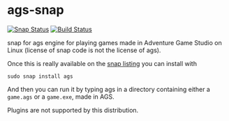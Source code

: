 # ags-snap

[![Snap Status](https://build.snapcraft.io/badge/ericoporto/ags-snap.svg)](https://build.snapcraft.io/user/ericoporto/ags-snap) 
[![Build Status](https://travis-ci.com/ericoporto/ags-snap.svg?branch=master)](https://travis-ci.com/ericoporto/ags-snap)

snap for ags engine for playing games made in Adventure Game Studio on Linux 
(license of snap code is not the license of ags).

Once this is really available on the [snap listing](https://snapcraft.io/ags) 
you can install with

    sudo snap install ags

And then you can run it by typing ags in a directory containing either a 
`game.ags` or a `game.exe`, made in AGS.

Plugins are not supported by this distribution.
